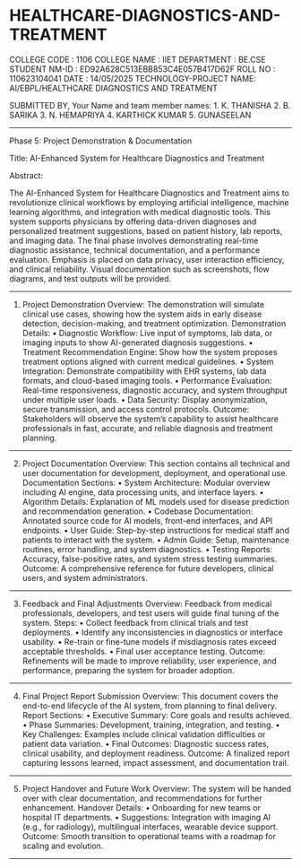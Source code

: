 # HEALTHCARE-DIAGNOSTICS-AND-TREATMENT
COLLEGE CODE     :  1106
COLLEGE NAME    : IIET
DEPARTMENT       : BE.CSE
STUDENT NM-ID  : ED92A628C513EBB853C4E057B417D62F
ROLL NO                : 110623104041
DATE                      : 14/05/2025
TECHNOLOGY-PROJECT NAME:
AI/EBPL/HEALTHCARE DIAGNOSTICS AND TREATMENT









SUBMITTED BY,
Your Name and team member names:
    1. K. THANISHA
    2. B. SARIKA
    3. N. HEMAPRIYA
    4. KARTHICK KUMAR
    5. GUNASEELAN  
                                                    
  -------------------------------------------------------------------------------------------------------------------
  
Phase 5: Project Demonstration & Documentation

Title: AI-Enhanced System for Healthcare Diagnostics and Treatment

Abstract: 

The AI-Enhanced System for Healthcare Diagnostics and Treatment aims to revolutionize clinical workflows by employing artificial intelligence, machine learning algorithms, and integration with medical diagnostic tools. This system supports physicians by offering data-driven diagnoses and personalized treatment suggestions, based on patient history, lab reports, and imaging data. The final phase involves demonstrating real-time diagnostic assistance, technical documentation, and a performance evaluation. Emphasis is placed on data privacy, user interaction efficiency, and clinical reliability. Visual documentation such as screenshots, flow diagrams, and test outputs will be provided.

------------------------------------------------------------------------------------------------------------------------

1. Project Demonstration
Overview: 
The demonstration will simulate clinical use cases, showing how the system aids in early disease detection, decision-making, and treatment optimization.
Demonstration Details:
•	Diagnostic Workflow: Live input of symptoms, lab data, or imaging inputs to show AI-generated diagnosis suggestions.
•	Treatment Recommendation Engine: Show how the system proposes treatment options aligned with current medical guidelines.
•	System Integration: Demonstrate compatibility with EHR systems, lab data formats, and cloud-based imaging tools.
•	Performance Evaluation: Real-time responsiveness, diagnostic accuracy, and system throughput under multiple user loads.
•	Data Security: Display anonymization, secure transmission, and access control protocols.
Outcome:
 Stakeholders will observe the system’s capability to assist healthcare professionals in fast, accurate, and reliable diagnosis and treatment planning.
---------------------------------------------------------------------------------------------------------------------------
2. Project Documentation
Overview:
 This section contains all technical and user documentation for development, deployment, and operational use.
Documentation Sections:
•	System Architecture: Modular overview including AI engine, data processing units, and interface layers.
•	Algorithm Details: Explanation of ML models used for disease prediction and recommendation generation.
•	Codebase Documentation: Annotated source code for AI models, front-end interfaces, and API endpoints.
•	User Guide: Step-by-step instructions for medical staff and patients to interact with the system.
•	Admin Guide: Setup, maintenance routines, error handling, and system diagnostics.
•	Testing Reports: Accuracy, false-positive rates, and system stress testing summaries.
Outcome: 
A comprehensive reference for future developers, clinical users, and system administrators.
----------------------------------------------------------------------------------------------------------------------------
3. Feedback and Final Adjustments
Overview:
 Feedback from medical professionals, developers, and test users will guide final tuning of the system.
Steps:
•	Collect feedback from clinical trials and test deployments.
•	Identify any inconsistencies in diagnostics or interface usability.
•	Re-train or fine-tune models if misdiagnosis rates exceed acceptable thresholds.
•	Final user acceptance testing.
Outcome:
 Refinements will be made to improve reliability, user experience, and performance, preparing the system for broader adoption.
------------------------------------------------------------------------------------------------------------------------
4. Final Project Report Submission
Overview: 
This document covers the end-to-end lifecycle of the AI system, from planning to final delivery.
Report Sections:
•	Executive Summary: Core goals and results achieved.
•	Phase Summaries: Development, training, integration, and testing.
•	Key Challenges: Examples include clinical validation difficulties or patient data variation.
•	Final Outcomes: Diagnostic success rates, clinical usability, and deployment readiness.
Outcome:
 A finalized report capturing lessons learned, impact assessment, and documentation trail.
----------------------------------------------------------------------------------------------------------------------------
5. Project Handover and Future Work
Overview:
 The system will be handed over with clear documentation, and recommendations for further enhancement.
Handover Details:
•	Onboarding for new teams or hospital IT departments.
•	Suggestions: 
Integration with imaging AI (e.g., for radiology), multilingual interfaces, wearable device support.
Outcome: 
Smooth transition to operational teams with a roadmap for scaling and evolution.
----------------------------------------------------------------------------------------------------------------------------

